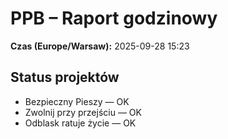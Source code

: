 # PPB – Raport godzinowy
**Czas (Europe/Warsaw):** 2025-09-28 15:23

## Status projektów
- Bezpieczny Pieszy — OK
- Zwolnij przy przejściu — OK
- Odblask ratuje życie — OK

